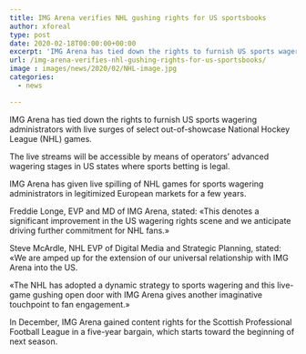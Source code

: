 ```yaml
---
title: IMG Arena verifies NHL gushing rights for US sportsbooks
author: xforeal 
type: post
date: 2020-02-18T00:00:00+00:00
excerpt: 'IMG Arena has tied down the rights to furnish US sports wagering administrators with live surges of select out-of-advertise National Hockey League (NHL) games '
url: /img-arena-verifies-nhl-gushing-rights-for-us-sportsbooks/
image : images/news/2020/02/NHL-image.jpg
categories:
  - news

---
```

<span style="font-weight: 400;">IMG Arena has tied down the rights to furnish US sports wagering administrators with live surges of select out-of-showcase National Hockey League (NHL) games.</span>

<span style="font-weight: 400;">The live streams will be accessible by means of operators&rsquo; advanced wagering stages in US states where sports betting is legal.&nbsp;</span>

<span style="font-weight: 400;">IMG Arena has given live spilling of NHL games for sports wagering administrators in legitimized European markets for a few years.</span>

<span style="font-weight: 400;">Freddie Longe, EVP and MD of IMG Arena, stated: &#171;This denotes a significant improvement in the US wagering rights scene and we anticipate driving further commitment for NHL fans.&#187;</span>

<span style="font-weight: 400;">Steve McArdle, NHL EVP of Digital Media and Strategic Planning, stated: &#171;We are amped up for the extension of our universal relationship with IMG Arena into the US.</span>

<span style="font-weight: 400;">&#171;The NHL has adopted a dynamic strategy to sports wagering and this live-game gushing open door with IMG Arena gives another imaginative touchpoint to fan engagement.&#187;</span>

<span style="font-weight: 400;">In December, IMG Arena gained content rights for the Scottish Professional Football League in a five-year bargain, which starts toward the beginning of next season.</span>